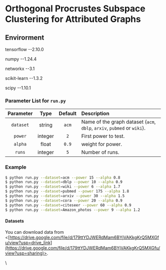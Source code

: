 # Orthogonal Procrustes Subspace Clustering for Attributed Graphs

## Envirorment

tensorflow --2.10.0

numpy --1.24.4

networkx --3.1

scikit-learn --1.3.2

scipy --1.10.1

### Parameter List for `run.py`

| Parameter |   Type  | Default | Description                                                             |
| :-------: | :-----: | :-----: | :---------------------------------------------------------------------- |
| `dataset` |  string |  `acm`  | Name of the graph dataset (`acm`, `dblp`, `arxiv`, `pubmed` or `wiki`). |
|  `power`  | integer |   `2`   | First power to test.                                                    |
|  `alpha`  |  float  |  `0.9`  | weight for power.                                                       |
|   `runs`  | integer |   `5`   | Number of runs.                                                         |

### Example

```bash
$ python run.py --dataset=acm --power 15 --alpha 0.8 
$ python run.py --dataset=dblp --power 10 --alpha 0.9
$ python run.py --dataset=wiki --power 6 --alpha 1.7
$ python run.py --dataset=pubmed --power 175 --alpha 1.8
$ python run.py --dataset=arxiv --power 30 --alpha 1.5
$ python run.py --dataset=cora --power 20 --alpha 0.9
$ python run.py --dataset=citeseer --power 60 --alpha 0.9
$ python run.py --dataset=Amazon_photos --power 9 --alpha 1.2
```

#### Datasets

&#x20;You can download data from <[https://drive.google.com/file/d/179ttYDJWERdMam6BYjVAKkgKrQ5MXGfu/view?usp=drive_link](https://drive.google.com/file/d/179ttYDJWERdMam6BYjVAKkgKrQ5MXGfu/view?usp=sharing)>.

\\
